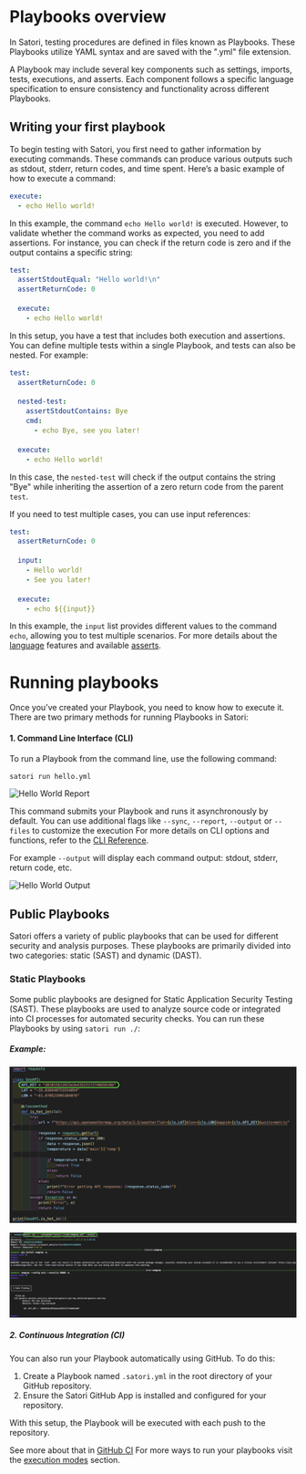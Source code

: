 # Playbooks overview

In Satori, testing procedures are defined in files known as Playbooks. These Playbooks utilize YAML syntax and are saved with the ".yml" file extension.

A Playbook may include several key components such as settings, imports, tests, executions, and asserts. Each component follows a specific language specification to ensure consistency and functionality across different Playbooks.

## Writing your first playbook

To begin testing with Satori, you first need to gather information by executing commands. These commands can produce various outputs such as stdout, stderr, return codes, and time spent.
Here’s a basic example of how to execute a command:

```yml
execute:
  - echo Hello world!
```

In this example, the command `echo Hello world!` is executed. However, to validate whether the command works as expected, you need to add assertions. For instance, you can check if the return code is zero and if the output contains a specific string:

```yml
test:
  assertStdoutEqual: "Hello world!\n"
  assertReturnCode: 0

  execute:
    - echo Hello world!
```

In this setup, you have a test that includes both execution and assertions. You can define multiple tests within a single Playbook, and tests can also be nested. For example:

```yml
test:
  assertReturnCode: 0

  nested-test:
    assertStdoutContains: Bye
    cmd:
      - echo Bye, see you later!

  execute:
    - echo Hello world!
```

In this case, the `nested-test` will check if the output contains the string "Bye" while inheriting the assertion of a zero return code from the parent `test`.

If you need to test multiple cases, you can use input references:

```yml
test:
  assertReturnCode: 0

  input:
    - Hello world!
    - See you later!

  execute:
    - echo ${{input}}
```
In this example, the `input` list provides different values to the command `echo`, allowing you to test multiple scenarios.
For more details about the [language](../playbooks/language.md) features and available [asserts](../playbooks/asserts.md).

# Running playbooks

Once you’ve created your Playbook, you need to know how to execute it. There are two primary methods for running Playbooks in Satori:

#### 1. Command Line Interface (CLI)
To run a Playbook from the command line, use the following command:

```bash
satori run hello.yml
```

![Hello World Report](img/playbooks_1.png)

This command submits your Playbook and runs it asynchronously by default. You can use additional flags like `--sync`, `--report`, `--output` or `--files` to customize the execution
For more details on CLI options and functions, refer to the [CLI Reference](../modes/run.md).

For example `--output` will display each command output: stdout, stderr, return code, etc.

![Hello World Output](img/playbooks_2.png)

## Public Playbooks
Satori offers a variety of public playbooks that can be used for different security and analysis purposes. These playbooks are primarily divided into two categories: static (SAST) and dynamic (DAST).

### Static Playbooks
Some public playbooks are designed for Static Application Security Testing (SAST). These playbooks are used to analyze source code or integrated into CI processes for automated security checks. You can run these Playbooks by using `satori run ./`:

##### Example:
![Code example](img/code_example.png)

![SAST Output](img/sast.png)


##### 2. Continuous Integration (CI)

You can also run your Playbook automatically using GitHub. To do this:
1. Create a Playbook named `.satori.yml` in the root directory of your GitHub repository.
2. Ensure the Satori GitHub App is installed and configured for your repository.
   
With this setup, the Playbook will be executed with each push to the repository.

See more about that in [GitHub CI](../modes/ci/github.md)
For more ways to run your playbooks visit the [execution modes](../modes/modes.md) section.
